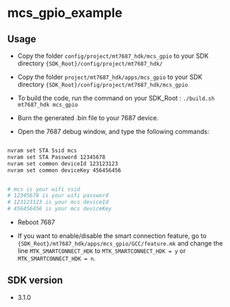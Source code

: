 # mcs_gpio_example

## Usage

* Copy the folder `config/project/mt7687_hdk/mcs_gpio` to your SDK directory `{SDK_Root}/config/project/mt7687_hdk/`

* Copy the folder `project/mt7687_hdk/apps/mcs_gpio` to your SDK directory `{SDK_Root}/config/project/mt7687_hdk/mcs_gpio`

* To build the code, run the command on your SDK_Root : `./build.sh mt7687_hdk mcs_gpio`

* Burn the generated .bin file to your 7687 device.

* Open the 7687 debug window, and type the following commands:

``` bash

nvram set STA Ssid mcs
nvram set STA Password 12345678
nvram set common deviceId 123123123
nvram set common deviceKey 456456456


# mcs is your wifi ssid
# 12345678 is your wifi password
# 123123123 is your mcs deviceId
# 456456456 is your mcs deviceKey

```
* Reboot 7687

* If you want to enable/disable the smart connection feature, go to `{SDK_Root}/mt7687_hdk/apps/mcs_gpio/GCC/feature.mk` and change the line `MTK_SMARTCONNECT_HDK` to `MTK_SMARTCONNECT_HDK = y` or `MTK_SMARTCONNECT_HDK = n`.

## SDK version

* 3.1.0

